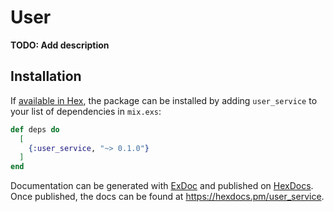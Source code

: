 # User

**TODO: Add description**

## Installation

If [available in Hex](https://hex.pm/docs/publish), the package can be installed
by adding `user_service` to your list of dependencies in `mix.exs`:

```elixir
def deps do
  [
    {:user_service, "~> 0.1.0"}
  ]
end
```

Documentation can be generated with [ExDoc](https://github.com/elixir-lang/ex_doc)
and published on [HexDocs](https://hexdocs.pm). Once published, the docs can
be found at <https://hexdocs.pm/user_service>.

